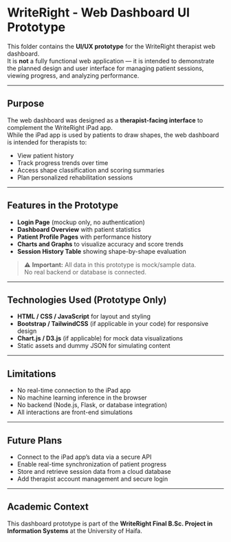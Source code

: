 # WriteRight - Web Dashboard UI Prototype

This folder contains the **UI/UX prototype** for the WriteRight therapist web dashboard.  
It is **not** a fully functional web application — it is intended to demonstrate the planned design and user interface for managing patient sessions, viewing progress, and analyzing performance.

---

## Purpose
The web dashboard was designed as a **therapist-facing interface** to complement the WriteRight iPad app.  
While the iPad app is used by patients to draw shapes, the web dashboard is intended for therapists to:
- View patient history
- Track progress trends over time
- Access shape classification and scoring summaries
- Plan personalized rehabilitation sessions

---

## Features in the Prototype
- **Login Page** (mockup only, no authentication)
- **Dashboard Overview** with patient statistics
- **Patient Profile Pages** with performance history
- **Charts and Graphs** to visualize accuracy and score trends
- **Session History Table** showing shape-by-shape evaluation

> ⚠ **Important:** All data in this prototype is mock/sample data.  
> No real backend or database is connected.

---

## Technologies Used (Prototype Only)
- **HTML / CSS / JavaScript** for layout and styling
- **Bootstrap / TailwindCSS** (if applicable in your code) for responsive design
- **Chart.js / D3.js** (if applicable) for mock data visualizations
- Static assets and dummy JSON for simulating content

---

## Limitations
- No real-time connection to the iPad app
- No machine learning inference in the browser
- No backend (Node.js, Flask, or database integration)
- All interactions are front-end simulations

---

## Future Plans
- Connect to the iPad app’s data via a secure API
- Enable real-time synchronization of patient progress
- Store and retrieve session data from a cloud database
- Add therapist account management and secure login

---

## Academic Context
This dashboard prototype is part of the **WriteRight Final B.Sc. Project in Information Systems** at the University of Haifa.
